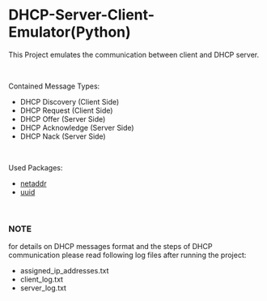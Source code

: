 # DHCP-Server-Client-Emulator(Python)
<p>This Project emulates the communication between client and DHCP server.</p></br>
<p>Contained Message Types:</p>
<ul>
  <li>DHCP Discovery (Client Side)</li>
  <li>DHCP Request (Client Side)</li>
  <li>DHCP Offer (Server Side)</li>
  <li>DHCP Acknowledge (Server Side)</li>
  <li>DHCP Nack (Server Side)</li>
</ul></br>
<p>Used Packages:</p>
<ul>
  <li><a href="https://pypi.org/project/netaddr/">netaddr</a></li>
  <li><a href="https://docs.python.org/3/library/uuid.html">uuid</a></li>
</ul></br>
<h3>NOTE</h3>
<p>for details on DHCP messages format and the steps of DHCP communication please read following log files after running the project:</p>
<ul>
  <li>assigned_ip_addresses.txt</li>
  <li>client_log.txt</li>
  <li>server_log.txt</li>
</ul></br>
